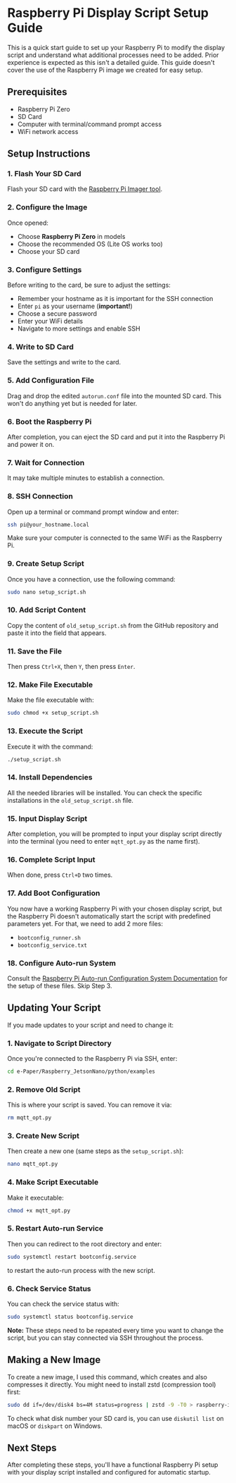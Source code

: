 # Raspberry Pi Display Script Setup Guide

This is a quick start guide to set up your Raspberry Pi to modify the display script and understand what additional processes need to be added. Prior experience is expected as this isn't a detailed guide. This guide doesn't cover the use of the Raspberry Pi image we created for easy setup.

## Prerequisites

- Raspberry Pi Zero
- SD Card
- Computer with terminal/command prompt access
- WiFi network access

## Setup Instructions

### 1. Flash Your SD Card
Flash your SD card with the [Raspberry Pi Imager tool](https://www.raspberrypi.com/software/).

### 2. Configure the Image
Once opened:
- Choose **Raspberry Pi Zero** in models
- Choose the recommended OS (Lite OS works too)
- Choose your SD card

### 3. Configure Settings
Before writing to the card, be sure to adjust the settings:
- Remember your hostname as it is important for the SSH connection
- Enter `pi` as your username (**important!**)
- Choose a secure password
- Enter your WiFi details
- Navigate to more settings and enable SSH

### 4. Write to SD Card
Save the settings and write to the card.

### 5. Add Configuration File
Drag and drop the edited `autorun.conf` file into the mounted SD card. This won't do anything yet but is needed for later.

### 6. Boot the Raspberry Pi
After completion, you can eject the SD card and put it into the Raspberry Pi and power it on.

### 7. Wait for Connection
It may take multiple minutes to establish a connection.

### 8. SSH Connection
Open up a terminal or command prompt window and enter:
```bash
ssh pi@your_hostname.local
```
Make sure your computer is connected to the same WiFi as the Raspberry Pi.

### 9. Create Setup Script
Once you have a connection, use the following command:
```bash
sudo nano setup_script.sh
```

### 10. Add Script Content
Copy the content of `old_setup_script.sh` from the GitHub repository and paste it into the field that appears.

### 11. Save the File
Then press `Ctrl+X`, then `Y`, then press `Enter`.

### 12. Make File Executable
Make the file executable with:
```bash
sudo chmod +x setup_script.sh
```

### 13. Execute the Script
Execute it with the command:
```bash
./setup_script.sh
```

### 14. Install Dependencies
All the needed libraries will be installed. You can check the specific installations in the `old_setup_script.sh` file.

### 15. Input Display Script
After completion, you will be prompted to input your display script directly into the terminal (you need to enter `mqtt_opt.py` as the name first).

### 16. Complete Script Input
When done, press `Ctrl+D` two times.

### 17. Add Boot Configuration
You now have a working Raspberry Pi with your chosen display script, but the Raspberry Pi doesn't automatically start the script with predefined parameters yet. For that, we need to add 2 more files:
- `bootconfig_runner.sh`
- `bootconfig_service.txt`

### 18. Configure Auto-run System
Consult the [Raspberry Pi Auto-run Configuration System Documentation](https://github.com/domi-cmd/PSE_Abilium/blob/main/deliverables/dokumentation/Raspberry_Pi_Auto-run_Configuration_System_Documentation.md) for the setup of these files. Skip Step 3.

## Updating Your Script

If you made updates to your script and need to change it:

### 1. Navigate to Script Directory
Once you're connected to the Raspberry Pi via SSH, enter:
```bash
cd e-Paper/Raspberry_JetsonNano/python/examples
```

### 2. Remove Old Script
This is where your script is saved. You can remove it via:
```bash
rm mqtt_opt.py
```

### 3. Create New Script
Then create a new one (same steps as the `setup_script.sh`):
```bash
nano mqtt_opt.py
```

### 4. Make Script Executable
Make it executable:
```bash
chmod +x mqtt_opt.py
```

### 5. Restart Auto-run Service
Then you can redirect to the root directory and enter:
```bash
sudo systemctl restart bootconfig.service
```
to restart the auto-run process with the new script.

### 6. Check Service Status
You can check the service status with:
```bash
sudo systemctl status bootconfig.service
```

**Note:** These steps need to be repeated every time you want to change the script, but you can stay connected via SSH throughout the process.

## Making a New Image

To create a new image, I used this command, which creates and also compresses it directly. You might need to install zstd (compression tool) first:

```bash
sudo dd if=/dev/disk4 bs=4M status=progress | zstd -9 -T0 > raspberry-image-final.img.zst
```

To check what disk number your SD card is, you can use `diskutil list` on macOS or `diskpart` on Windows.

## Next Steps

After completing these steps, you'll have a functional Raspberry Pi setup with your display script installed and configured for automatic startup.
